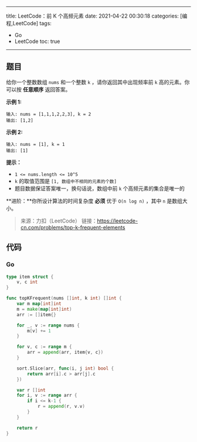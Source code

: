 ----
title: LeetCode：前 K 个高频元素
date: 2021-04-22 00:30:18
categories: [编程,LeetCode]
tags: 
- Go
- LeetCode
toc: true
----

## 题目

给你一个整数数组 `nums` 和一个整数 `k` ，请你返回其中出现频率前 `k` 高的元素。你可以按 **任意顺序** 返回答案。

**示例 1:**

```
输入: nums = [1,1,1,2,2,3], k = 2
输出: [1,2]
```

**示例 2:**

```
输入: nums = [1], k = 1
输出: [1]
```

<!-- more -->

**提示：**

- `1 <= nums.length <= 10^5`
- `k` 的取值范围是 `[1, 数组中不相同的元素的个数]`
- 题目数据保证答案唯一，换句话说，数组中前 `k` 个高频元素的集合是唯一的
 

**进阶：**你所设计算法的时间复杂度 **必须** 优于 `O(n log n)` ，其中 `n` 是数组大小。

> 来源：力扣（LeetCode）
> 链接：https://leetcode-cn.com/problems/top-k-frequent-elements

## 代码

### Go

```go
type item struct {
	v, c int
}

func topKFrequent(nums []int, k int) []int {
	var m map[int]int
	m = make(map[int]int)
	arr := []item{}

	for _, v := range nums {
		m[v] += 1
	}

	for v, c := range m {
		arr = append(arr, item{v, c})
	}

	sort.Slice(arr, func(i, j int) bool {
		return arr[i].c > arr[j].c
	})

	var r []int
	for i, v := range arr {
		if i <= k-1 {
			r = append(r, v.v)
		}
	}

	return r
}
```